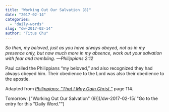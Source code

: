 ```yaml
---
title: "Working Out Our Salvation (8)"
date: "2017-02-14"
categories: 
  - "daily-words"
slug: "dw-2017-02-14"
author: "Titus Chu"
---
```


_So then, my beloved, just as you have always obeyed, not as in my presence only, but now much more in my absence, work out your salvation with fear and trembling._ _—Philippians 2:12_

Paul called the Philippians “my beloved,” and also recognized they had always obeyed him. Their obedience to the Lord was also their obedience to the apostle.

Adapted from _[Philippians: “That I May Gain Christ,”](/book-philippians/ "Go to the listing for this book.")_ page 114.

Tomorrow: ["Working Out Our Salvation" (9)](/dw-2017-02-15/ "Go to the entry for this "Daily Word."")

